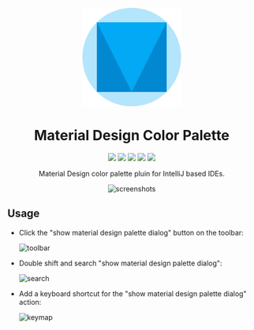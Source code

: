 <p align="center"><img src="./icon.svg" width="200" height="200" alt="Material Design Color Palette"></p>
<h1 align="center">Material Design Color Palette</h1>
<p align="center">
<a href="https://plugins.jetbrains.com/plugin/10869-material-design-color-palette"><img src="https://img.shields.io/badge/JetBrainsPlugin-10869-orange.svg?style=flat-square"></a>
<a href="https://github.com/YiiGuxing/material-design-color-palette/blob/master/LICENSE"><img src="https://img.shields.io/github/license/YiiGuxing/material-design-color-palette.svg?style=flat-square"></a>
<a href="https://github.com/YiiGuxing/material-design-color-palette/releases/latest"><img src="https://img.shields.io/github/release/YiiGuxing/material-design-color-palette.svg?style=flat-square"></a>
<a href="https://plugins.jetbrains.com/plugin/10869-material-design-color-palette"><img src="https://img.shields.io/jetbrains/plugin/v/10869.svg?style=flat-square&colorB=0091ea"></a>
<a href="https://plugins.jetbrains.com/plugin/10869-material-design-color-palette"><img src="https://img.shields.io/jetbrains/plugin/d/10869.svg?style=flat-square&colorB=brightgreen"></a>
</p>
<p align="center">Material Design color palette pluin for IntelliJ based IDEs.</p>

<p align="center"><img src="https://cdn.jsdelivr.net/gh/YiiGuxing/material-design-color-palette@master/screenshots/palette.png" alt="screenshots"></p>

Usage
-----

* Click the "show material design palette dialog" button on the toolbar:

  ![toolbar](https://cdn.jsdelivr.net/gh/YiiGuxing/material-design-color-palette@master/screenshots/toolbar.png)

* Double shift and search "show material design palette dialog":

  ![search](https://cdn.jsdelivr.net/gh/YiiGuxing/material-design-color-palette@master/screenshots/search.png)

* Add a keyboard shortcut for the "show material design palette dialog" action:

  ![keymap](https://cdn.jsdelivr.net/gh/YiiGuxing/material-design-color-palette@master/screenshots/keymap.png)